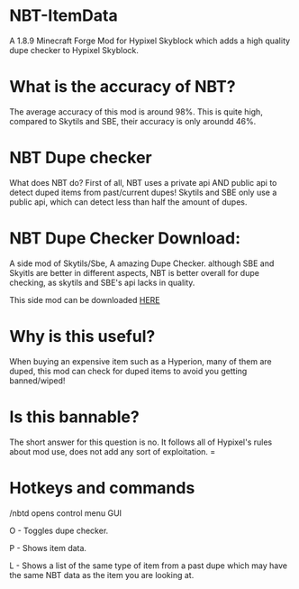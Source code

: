 # NBT-ItemData
A 1.8.9 Minecraft Forge Mod for Hypixel Skyblock which adds a high quality dupe checker to Hypixel Skyblock.

# What is the accuracy of NBT?
The average accuracy of this mod is around 98%. This is quite high, compared to Skytils and SBE, their accuracy is only aroundd 46%.

# NBT Dupe checker
What does NBT do?
First of all, NBT uses a private api AND public api to detect duped items from past/current dupes! Skytils and SBE only use a public api, which can detect less than half the amount of dupes.

# NBT Dupe Checker Download:
A side mod of Skytils/Sbe, A amazing Dupe Checker. although SBE and Skyitls are better in different aspects, NBT is better overall for dupe checking, as skytils and SBE's api lacks in quality.

This side mod can be downloaded [HERE](https://cdn.discordapp.com/attachments/798784523599872000/991154211964342282/NBT_Duped_Items_Checker_1.0.2.jar)

# Why is this useful?
When buying an expensive item such as a Hyperion, many of them are duped, this mod can check for duped items to avoid you getting banned/wiped!

# Is this bannable?
The short answer for this question is no. It follows all of Hypixel's rules about mod use, does not add any sort of exploitation. =

# Hotkeys and commands
/nbtd opens control menu GUI

O - Toggles dupe checker.

P - Shows item data.

L - Shows a list of the same type of item from a past dupe which may have the same NBT data as the item you are looking at.

